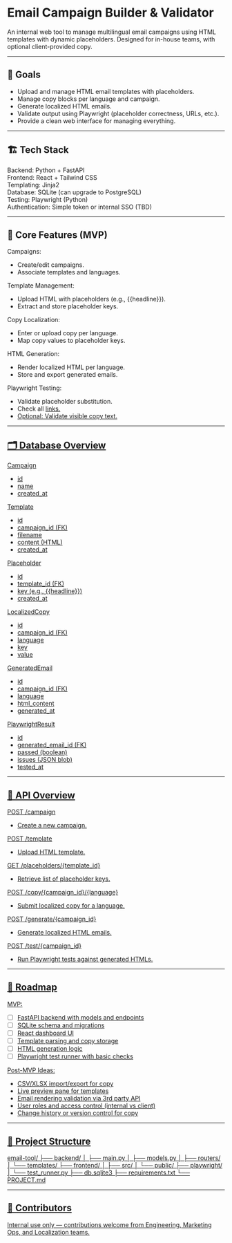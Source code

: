# Email Campaign Builder & Validator

An internal web tool to manage multilingual email campaigns using HTML templates with dynamic placeholders. Designed for in-house teams, with optional client-provided copy.

---

## 🎯 Goals

- Upload and manage HTML email templates with placeholders.
- Manage copy blocks per language and campaign.
- Generate localized HTML emails.
- Validate output using Playwright (placeholder correctness, URLs, etc.).
- Provide a clean web interface for managing everything.

---

## 🏗 Tech Stack

Backend:        Python + FastAPI  
Frontend:       React + Tailwind CSS  
Templating:     Jinja2  
Database:       SQLite (can upgrade to PostgreSQL)  
Testing:        Playwright (Python)  
Authentication: Simple token or internal SSO (TBD)

---

## 🧩 Core Features (MVP)

Campaigns:
- Create/edit campaigns.
- Associate templates and languages.

Template Management:
- Upload HTML with placeholders (e.g., {{headline}}).
- Extract and store placeholder keys.

Copy Localization:
- Enter or upload copy per language.
- Map copy values to placeholder keys.

HTML Generation:
- Render localized HTML per language.
- Store and export generated emails.

Playwright Testing:
- Validate placeholder substitution.
- Check all <a href> links.
- Optional: Validate visible copy text.

---

## 🗂 Database Overview

Campaign
  - id
  - name
  - created_at

Template
  - id
  - campaign_id (FK)
  - filename
  - content (HTML)
  - created_at

Placeholder
  - id
  - template_id (FK)
  - key (e.g., {{headline}})
  - created_at

LocalizedCopy
  - id
  - campaign_id (FK)
  - language
  - key
  - value

GeneratedEmail
  - id
  - campaign_id (FK)
  - language
  - html_content
  - generated_at

PlaywrightResult
  - id
  - generated_email_id (FK)
  - passed (boolean)
  - issues (JSON blob)
  - tested_at

---

## 📌 API Overview

POST   /campaign
  - Create a new campaign.

POST   /template
  - Upload HTML template.

GET    /placeholders/{template_id}
  - Retrieve list of placeholder keys.

POST   /copy/{campaign_id}/{language}
  - Submit localized copy for a language.

POST   /generate/{campaign_id}
  - Generate localized HTML emails.

POST   /test/{campaign_id}
  - Run Playwright tests against generated HTMLs.

---

## 🚦 Roadmap

MVP:
- [ ] FastAPI backend with models and endpoints
- [ ] SQLite schema and migrations
- [ ] React dashboard UI
- [ ] Template parsing and copy storage
- [ ] HTML generation logic
- [ ] Playwright test runner with basic checks

Post-MVP Ideas:
- CSV/XLSX import/export for copy
- Live preview pane for templates
- Email rendering validation via 3rd party API
- User roles and access control (internal vs client)
- Change history or version control for copy

---

## 📂 Project Structure

email-tool/
├── backend/
│   ├── main.py
│   ├── models.py
│   ├── routers/
│   └── templates/
├── frontend/
│   ├── src/
│   └── public/
├── playwright/
│   └── test_runner.py
├── db.sqlite3
├── requirements.txt
└── PROJECT.md

---

## 🤝 Contributors

Internal use only — contributions welcome from Engineering, Marketing Ops, and Localization teams.
